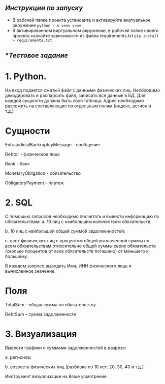 ## *Инструкции по запуску*
- В рабочей папке проекта установите и активируйте виртуальное окружение
```python - m venv venv```
- В активированном виртуальном окружении, в рабочей папке своего проекта скачайте зависимости из файла requirements.txt 
```pip install > requirements.txt```

## **Тестовое задание*

# 1. Python.
На вход подается сжатый файл с данными физических лиц.
Необходимо декодировать и распарсить файл, записать все данные в БД.
Для каждой сущности должна быть своя таблица.
Адрес необходимо разложить на составляющие по отдельным полям (индекс, регион и т.д.)

# Сущности
ExtrajudicialBankruptcyMessage - сообщение

Debtor - физическое лицо

Bank - банк

MonetaryObligation - обязательство

ObligatoryPayment - платеж


# 2. SQL
С помощью запросов необходимо посчитать и вывести информацию по обязательствам:
a.	10 лиц с наибольшим количеством обязательств;

b.	10 лиц с наибольшей общей суммой задолженностей;

c.	всех физических лиц с процентом общей выплаченной суммы по всем обязательствам относительно общей суммы своих обязательств (сколько процентов от всех обязательств погашено) от меньшего к большему.

В каждом запросе выводить Имя, ИНН физического лица и вычисленное значение. 

# Поля
TotalSum – общая сумма по обязательству 

DebtSum – сумма задолженности

# 3. Визуализация
Вывести графики с суммами задолженностей в разрезе:

a.	регионов;

b.	возраста физических лиц (разбивка по 10 лет: 20, 30, 40 и т.д.)

Инструмент визуализации на Ваше усмотрение.
